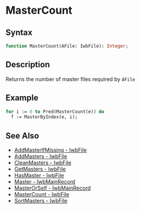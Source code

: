 # MasterCount

## Syntax

```pascal
function MasterCount(AFile: IwbFile): Integer;
```

## Description

Returns the number of master files required by `AFile`

## Example

```pascal
for i := 0 to Pred(MasterCount(e)) do
  f := MasterByIndex(e, i);
```

## See Also

- [AddMasterIfMissing - IwbFile](IwbFile_AddMasterIfMissing.md)
- [AddMasters - IwbFile](IwbFile_AddMasters.md)
- [CleanMasters - IwbFile](IwbFile_CleanMasters.md)
- [GetMasters - IwbFile](IwbFile_GetMasters.md)
- [HasMaster - IwbFile](IwbFile_HasMaster.md)
- [Master - IwbMainRecord](IwbMainRecord_Master.md)
- [MasterOrSelf - IwbMainRecord](IwbMainRecord_MasterOrSelf.md)
- [MasterCount - IwbFile](IwbFile_MasterCount.md)
- [SortMasters - IwbFile](IwbFile_SortMasters.md)
